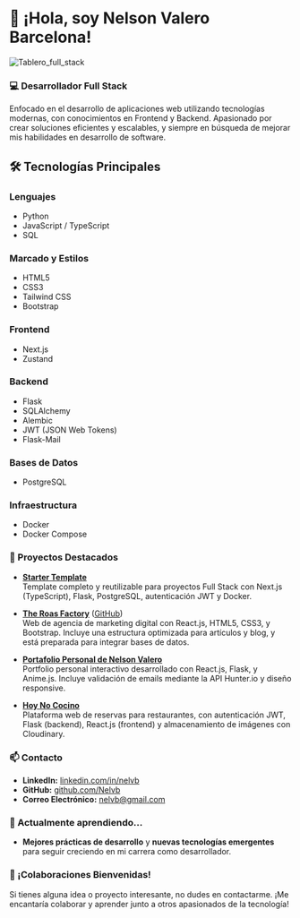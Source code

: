 # 👋 ¡Hola, soy Nelson Valero Barcelona!
![Tablero_full_stack](https://github.com/user-attachments/assets/2a7d3c27-fa02-4d37-89df-709c0e472d48)

### 💻 Desarrollador Full Stack
Enfocado en el desarrollo de aplicaciones web utilizando tecnologías modernas, con conocimientos en Frontend y Backend. Apasionado por crear soluciones eficientes y escalables, y siempre en búsqueda de mejorar mis habilidades en desarrollo de software.

## 🛠️ Tecnologías Principales

### Lenguajes
- Python
- JavaScript / TypeScript
- SQL

### Marcado y Estilos
- HTML5
- CSS3
- Tailwind CSS
- Bootstrap

### Frontend
- Next.js
- Zustand

### Backend
- Flask
- SQLAlchemy
- Alembic
- JWT (JSON Web Tokens)
- Flask-Mail

### Bases de Datos
- PostgreSQL

### Infraestructura
- Docker
- Docker Compose


### 🚀 Proyectos Destacados

- **[Starter Template](https://github.com/Nelvb/Starter_template)**  
  Template completo y reutilizable para proyectos Full Stack con Next.js (TypeScript), Flask, PostgreSQL, autenticación JWT y Docker.

- **[The Roas Factory](https://the-roas-factory.vercel.app/)** ([GitHub](https://github.com/Nelvb/TheRoasFactory))  
  Web de agencia de marketing digital con React.js, HTML5, CSS3, y Bootstrap. Incluye una estructura optimizada para artículos y blog, y está preparada para integrar bases de datos.

- **[Portafolio Personal de Nelson Valero](https://github.com/4GeeksAcademy/Nelvb-portfolio)**  
  Portfolio personal interactivo desarrollado con React.js, Flask, y Anime.js. Incluye validación de emails mediante la API Hunter.io y diseño responsive.

- **[Hoy No Cocino](https://github.com/4GeeksAcademy/Proyecto_Final_NJD)**  
  Plataforma web de reservas para restaurantes, con autenticación JWT, Flask (backend), React.js (frontend) y almacenamiento de imágenes con Cloudinary.


### 📫 Contacto
- **LinkedIn:** [linkedin.com/in/nelvb](https://linkedin.com/in/nelvb)
- **GitHub:** [github.com/Nelvb](https://github.com/Nelvb)
- **Correo Electrónico:** nelvb@gmail.com

### 🌱 Actualmente aprendiendo...
- **Mejores prácticas de desarrollo** y **nuevas tecnologías emergentes** para seguir creciendo en mi carrera como desarrollador.

### 🤝 ¡Colaboraciones Bienvenidas!
Si tienes alguna idea o proyecto interesante, no dudes en contactarme. ¡Me encantaría colaborar y aprender junto a otros apasionados de la tecnología!

